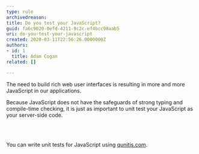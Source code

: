 ```yaml
---
type: rule
archivedreason: 
title: Do you test your JavaScript?
guid: fa6c9020-0efd-4211-9c2c-ef4bcc98aab5
uri: do-you-test-your-javascript
created: 2020-03-11T22:56:26.0000000Z
authors:
- id: 1
  title: Adam Cogan
related: []

---
```



<p class="ssw15-rteElement-P">The need to build rich web user interfaces is resulting in more and more JavaScript in our applications.</p><p class="ssw15-rteElement-P">Because JavaScript does not have the safeguards of strong typing and compile-time checking, it is just as important to unit test your JavaScript as your server-side code.​<br></p>
<br><excerpt class='endintro'></excerpt><br>
<p>​You can write unit tests for JavaScript using&#160;<a href="http&#58;//qunitjs.com/">qunitjs.com</a>.<br></p>


